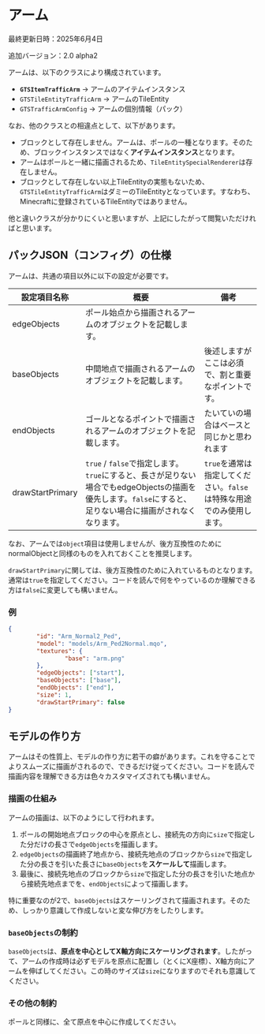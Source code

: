 # アーム

最終更新日時：2025年6月4日

追加バージョン：2.0 alpha2

アームは、以下のクラスにより構成されています。

- **`GTSItemTrafficArm`** → アームのアイテムインスタンス
- `GTSTileEntityTrafficArm` → アームのTileEntity
- `GTSTrafficArmConfig` → アームの個別情報（パック）

なお、他のクラスとの相違点として、以下があります。

- ブロックとして存在しません。アームは、ポールの一種となります。そのため、ブロックインスタンスではなく**アイテムインスタンス**となります。
- アームはポールと一緒に描画されるため、`TileEntitySpecialRenderer`は存在しません。
- ブロックとして存在しない以上TileEntityの実態もないため、`GTSTileEntityTrafficArm`はダミーのTileEntityとなっています。すなわち、Minecraftに登録されているTileEntityではありません。

他と違いクラスが分かりにくいと思いますが、上記にしたがって閲覧いただければと思います。

## パックJSON（コンフィグ）の仕様

アームは、共通の項目以外に以下の設定が必要です。

|設定項目名称|概要|備考|
|---|---|---|
|edgeObjects|ポール始点から描画されるアームのオブジェクトを記載します。||
|baseObjects|中間地点で描画されるアームのオブジェクトを記載します。|後述しますがここは必須で、割と重要なポイントです。|
|endObjects|ゴールとなるポイントで描画されるアームのオブジェクトを記載します。|たいていの場合はベースと同じかと思われます|
|drawStartPrimary|`true` / `false`で指定します。`true`にすると、長さが足りない場合でもedgeObjectsの描画を優先します。`false`にすると、足りない場合に描画がされなくなります。|`true`を通常は指定してください。`false`は特殊な用途でのみ使用します。|

なお、アームでは`object`項目は使用しませんが、後方互換性のためにnormalObjectと同様のものを入れておくことを推奨します。

`drawStartPrimary`に関しては、後方互換性のために入れているものとなります。通常は`true`を指定してください。コードを読んで何をやっているのか理解できる方は`false`に変更しても構いません。


### 例

```json
{
        "id": "Arm_Normal2_Ped",
        "model": "models/Arm_Ped2Normal.mqo",
        "textures": {
                "base": "arm.png"
        },
        "edgeObjects": ["start"],
        "baseObjects": ["base"],
        "endObjects": ["end"],
        "size": 1,
        "drawStartPrimary": false
}
```

## モデルの作り方

アームはその性質上、モデルの作り方に若干の癖があります。これを守ることでよりスムーズに描画がされるので、できるだけ従ってください。コードを読んで描画内容を理解できる方は色々カスタマイズされても構いません。

### 描画の仕組み

アームの描画は、以下のようにして行われます。

1. ポールの開始地点ブロックの中心を原点とし、接続先の方向に`size`で指定した分だけの長さで`edgeObjects`を描画します。
2. `edgeObjects`の描画終了地点から、接続先地点のブロックから`size`で指定した分の長さを引いた長さに`baseObjects`を**スケールして**描画します。
3. 最後に、接続先地点のブロックから`size`で指定した分の長さを引いた地点から接続先地点までを、`endObjects`によって描画します。

特に重要なのが2で、`baseObjects`はスケーリングされて描画されます。そのため、しっかり意識して作成しないと変な伸び方をしたりします。

### `baseObjects`の制約

`baseObjects`は、**原点を中心としてX軸方向にスケーリングされます**。したがって、アームの作成時は必ずモデルを原点に配置し（とくにX座標）、X軸方向にアームを伸ばしてください。この時のサイズは`size`になりますのでそれも意識してください。

### その他の制約

ポールと同様に、全て原点を中心に作成してください。